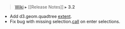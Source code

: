 > [Wiki](Home) ▸ [[Release Notes]] ▸ **3.2**

* Add d3.geom.quadtree [extent](https://github.com/mbostock/d3/wiki/Quadtree-Geom#wiki-extent).
* Fix bug with missing selection.[call](https://github.com/mbostock/d3/wiki/Selections#wiki-enter) on enter selections.
